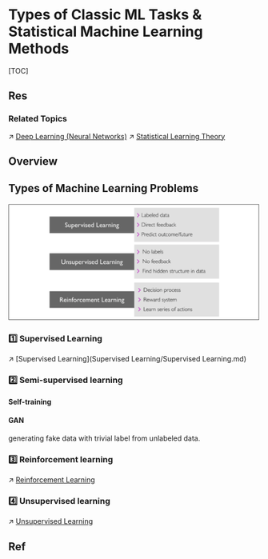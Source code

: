 # Types of Classic ML Tasks & Statistical Machine Learning Methods

[TOC]



## Res
### Related Topics
↗ [Deep Learning (Neural Networks)](../../📌%20Deep%20Learning%20(Neural%20Network)/Deep%20Learning%20(Neural%20Networks).md)
↗ [Statistical Learning Theory](../Statistical%20Learning%20Theory.md)



## Overview



## Types of Machine Learning Problems
![Screenshot 2023-01-28 at 12.26.51 PM](../../../../../Assets/Pics/Screenshot%202023-01-28%20at%2012.26.51%20PM.png)


### 1️⃣ Supervised Learning
↗️ [Supervised Learning](Supervised Learning/Supervised Learning.md)


### 2️⃣ Semi-supervised learning
#### Self-training

#### GAN
generating fake data with trivial label from unlabeled data.


### 3️⃣ Reinforcement learning
↗ [Reinforcement Learning](Reinforcement%20Learning/Reinforcement%20Learning.md)


### 4️⃣ Unsupervised learning
↗ [Unsupervised Learning](Unsupervised%20Learning/Unsupervised%20Learning.md)



## Ref
